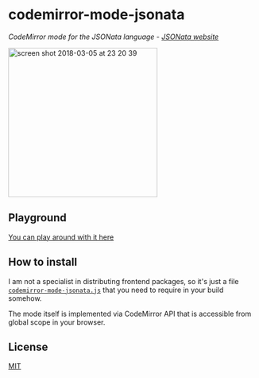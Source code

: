 # codemirror-mode-jsonata

_CodeMirror mode for the JSONata language - [JSONata website](http://jsonata.org)_

<img width="300" alt="screen shot 2018-03-05 at 23 20 39" src="https://user-images.githubusercontent.com/3625244/37049941-315de082-217b-11e8-8ea8-a2a8a181ad20.png">

## Playground

[You can play around with it here](https://ghaiklor.github.io/codemirror-mode-jsonata/)

## How to install

I am not a specialist in distributing frontend packages, so it's just a file [`codemirror-mode-jsonata.js`](./codemirror-mode-jsonata.js) that you need to require in your build somehow.

The mode itself is implemented via CodeMirror API that is accessible from global scope in your browser.

## License

[MIT](./LICENSE)
